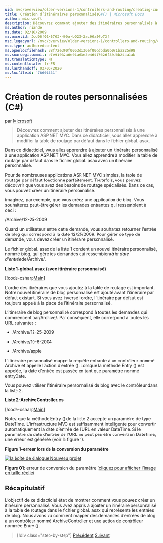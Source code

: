 ```yaml
---
uid: mvc/overview/older-versions-1/controllers-and-routing/creating-custom-routes-cs
title: Création d’itinéraires personnalisésC#() | Microsoft Docs
author: microsoft
description: Découvrez comment ajouter des itinéraires personnalisés à une application ASP.NET MVC. Dans ce didacticiel, vous allez apprendre à modifier la table de routage par défaut dans le fichier global. asax.
ms.author: riande
ms.date: 02/16/2009
ms.assetid: 3cd08f02-8763-490a-b625-2ac96a24b73f
msc.legacyurl: /mvc/overview/older-versions-1/controllers-and-routing/creating-custom-routes-cs
msc.type: authoredcontent
ms.openlocfilehash: 58f72e390f0053d136ef00ddbda0b071ba225d98
ms.sourcegitcommit: e7e91932a6e91a63e2e46417626f39d6b244a3ab
ms.translationtype: MT
ms.contentlocale: fr-FR
ms.lasthandoff: 03/06/2020
ms.locfileid: "78601331"
---
```

# <a name="creating-custom-routes-c"></a>Création de routes personnalisées (C#)

par [Microsoft](https://github.com/microsoft)

> Découvrez comment ajouter des itinéraires personnalisés à une application ASP.NET MVC. Dans ce didacticiel, vous allez apprendre à modifier la table de routage par défaut dans le fichier global. asax.

Dans ce didacticiel, vous allez apprendre à ajouter un itinéraire personnalisé à une application ASP.NET MVC. Vous allez apprendre à modifier la table de routage par défaut dans le fichier global. asax avec un itinéraire personnalisé.

Pour de nombreuses applications ASP.NET MVC simples, la table de routage par défaut fonctionne parfaitement. Toutefois, vous pouvez découvrir que vous avez des besoins de routage spécialisés. Dans ce cas, vous pouvez créer un itinéraire personnalisé.

Imaginez, par exemple, que vous créez une application de blog. Vous souhaiterez peut-être gérer les demandes entrantes qui ressemblent à ceci :

/Archive/12-25-2009

Quand un utilisateur entre cette demande, vous souhaitez retourner l’entrée de blog qui correspond à la date 12/25/2009. Pour gérer ce type de demande, vous devez créer un itinéraire personnalisé.

Le fichier global. asax de la liste 1 contient un nouvel itinéraire personnalisé, nommé blog, qui gère les demandes qui ressemblent*à la date d’entrée*de/Archive/.

**Liste 1-global. asax (avec itinéraire personnalisé)**

[!code-csharp[Main](creating-custom-routes-cs/samples/sample1.cs)]

L’ordre des itinéraires que vous ajoutez à la table de routage est important. Notre nouvel itinéraire de blog personnalisé est ajouté avant l’itinéraire par défaut existant. Si vous avez inversé l’ordre, l’itinéraire par défaut est toujours appelé à la place de l’itinéraire personnalisé.

L’itinéraire de blog personnalisé correspond à toutes les demandes qui commencent par/Archive/. Par conséquent, elle correspond à toutes les URL suivantes :

- /Archive/12-25-2009

- /Archive/10-6-2004

- /Archive/apple

L’itinéraire personnalisé mappe la requête entrante à un contrôleur nommé Archive et appelle l’action d’entrée (). Lorsque la méthode Entry () est appelée, la date d’entrée est passée en tant que paramètre nommé entryDate.

Vous pouvez utiliser l’itinéraire personnalisé du blog avec le contrôleur dans la liste 2.

**Liste 2-ArchiveController.cs**

[!code-csharp[Main](creating-custom-routes-cs/samples/sample2.cs)]

Notez que la méthode Entry () de la liste 2 accepte un paramètre de type DateTime. L’infrastructure MVC est suffisamment intelligente pour convertir automatiquement la date d’entrée de l’URL en valeur DateTime. Si le paramètre de date d’entrée de l’URL ne peut pas être converti en DateTime, une erreur est générée (voir la figure 1).

**Figure 1-erreur lors de la conversion du paramètre**

[![la boîte de dialogue Nouveau projet](creating-custom-routes-cs/_static/image1.jpg)](creating-custom-routes-cs/_static/image1.png)

**Figure 01**: erreur de conversion du paramètre ([cliquez pour afficher l’image en taille réelle](creating-custom-routes-cs/_static/image2.png))

## <a name="summary"></a>Récapitulatif

L’objectif de ce didacticiel était de montrer comment vous pouvez créer un itinéraire personnalisé. Vous avez appris à ajouter un itinéraire personnalisé à la table de routage dans le fichier global. asax qui représente les entrées de blog. Nous avons vu comment mapper des demandes d’entrées de blog à un contrôleur nommé ArchiveController et une action de contrôleur nommée Entry ().

> [!div class="step-by-step"]
> [Précédent](aspnet-mvc-controllers-overview-cs.md)
> [Suivant](creating-a-route-constraint-cs.md)
